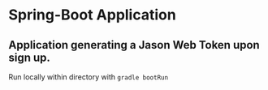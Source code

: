 # Spring-Boot Application

## Application generating a Jason Web Token upon sign up.

Run locally within directory with `gradle bootRun`
